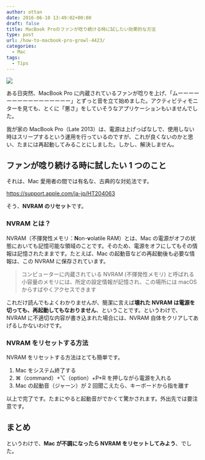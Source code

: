 ```yaml
---
author: ottan
date: 2016-06-10 13:49:02+00:00
draft: false
title: MacBook Proのファンが唸り続ける時に試したい効果的な方法
type: post
url: /how-to-macbook-pro-growl-4423/
categories:
  - Mac
tags:
  - Tips
---
```


![](/images/2016/06/160610-575ac25c6d249.jpg)

ある日突然、MacBook Pro に内蔵されているファンが唸りを上げ、「ムーーーーーーーーーーーーーーーー」とずっと音を立て始めました。アクティビティモニターを見ても、とくに「悪さ」をしていそうなアプリケーションもいませんでした。

我が家の MacBook Pro（Late 2013）は、電源は上げっぱなしで、使用しない時はスリープするという運用を行っているのですが、これが良くないのかと思い、たまには再起動してみることにしました。しかし、解決しません。

## ファンが唸り続ける時に試したい 1 つのこと

それは、Mac 愛用者の間では有名な、古典的な対処法です。

https://support.apple.com/ja-jp/HT204063

そう、**NVRAM のリセット**です。

### NVRAM とは？

NVRAM（不揮発性メモリ：**N**on-**v**olatile RAM）とは、Mac の電源がオフの状態においても記憶可能な領域のことです。そのため、電源をオフにしてもその情報は記憶されたままです。たとえば、Mac の起動音などの再起動後も必要な情報は、この NVRAM に保存されています。

<blockquote>コンピューターに内蔵されている NVRAM (不揮発性メモリ) と呼ばれる小容量のメモリには、所定の設定情報が記憶され、この場所には macOS からすばやくアクセスできます</blockquote>

これだけ読んでもよくわかりませんが、簡潔に言えば**壊れた NVRAM は電源を切っても、再起動してもなおりません**、ということです。というわけで、NVRAM に不適切な内容が書き込まれた場合には、NVRAM 自体をクリアしてあげるしかないわけです。

### NVRAM をリセットする方法

NVRAM をリセットする方法はとても簡単です。

1. Mac をシステム終了する
2. ⌘（command）+⌥（option）+P+R を押しながら電源を入れる
3. Mac の起動音（ジャーン）が 2 回聞こえたら、キーボードから指を離す

以上で完了です。たまにやると起動音がでかくて驚かされます。外出先では要注意です。

## まとめ

というわけで、**Mac が不調になったら NVRAM をリセットしてみよう**、でした。

